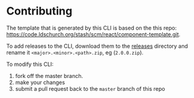 # Contributing

The template that is generated by this CLI is based on the this repo: https://code.ldschurch.org/stash/scm/react/component-template.git.

To add releases to the CLI, download them to the [releases](../releases/) directory and rename it `<major>.<minor>.<path>.zip`, eg (`2.0.0.zip`).


To modify this CLI:

1. fork off the master branch.
1. make your changes
1. submit a pull request back to the `master` branch of this repo
